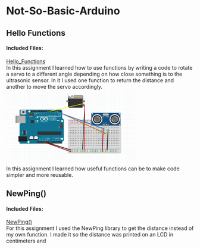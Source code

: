 # Not-So-Basic-Arduino

## Hello Functions
#### Included Files:
<a href="Hello_Functions">Hello_Functions</a> <br/>
In this assignment I learned how to use functions by writing a code to rotate a servo to a different angle depending on how close something is to the ultrasonic sensor. In it I used one function to return the distance and another to move the servo accordingly. <br/>
<IMG SRC="FritzingDiagrams/Hello_FunctionsScreenshot.PNG"  width="345" height="200">
<br/>
In this assignment I learned how useful functions can be to make code simpler and more reusable.

## NewPing()
#### Included Files:
<a href="NewPing()">NewPing()</a> <br/>
For this assignment I used the NewPing library to get the distance instead of my own function. I made it so the distance was printed on an LCD in centimeters and
